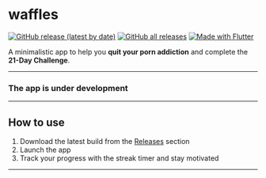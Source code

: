 # waffles

[![GitHub release (latest by date)](https://img.shields.io/github/v/release/deynesdev/waffles)](https://github.com/deynesdev/waffles/releases/latest/) [![GitHub all releases](https://img.shields.io/github/downloads/deynesdev/waffles/total?label=All%20Downloads)](https://github.com/deynesdev/waffles/releases/latest/) [![Made with Flutter](https://img.shields.io/badge/Made%20with-Flutter-blue?logo=flutter&logoColor=white)](https://flutter.dev)

A minimalistic app to help you **quit your porn addiction** and complete the **21-Day Challenge**.

---

### The app is under development

---

## How to use

1. Download the latest build from the [Releases](https://github.com/deynesdev/waffles/releases) section  
2. Launch the app  
3. Track your progress with the streak timer and stay motivated

---
